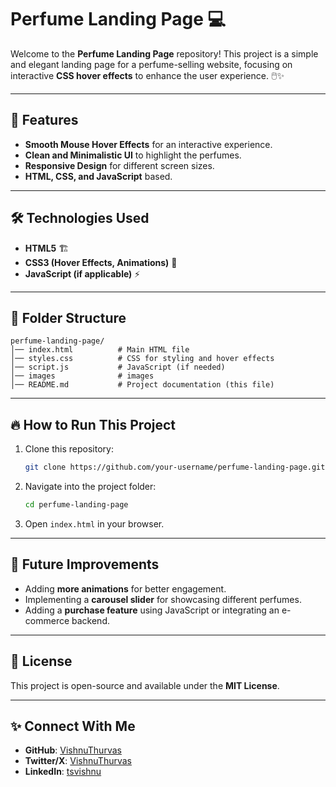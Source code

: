 # Perfume Landing Page 💻

Welcome to the **Perfume Landing Page** repository! This project is a simple and elegant landing page for a perfume-selling website, focusing on interactive **CSS hover effects** to enhance the user experience. 🖱️✨

---

## 🚀 Features
- **Smooth Mouse Hover Effects** for an interactive experience.
- **Clean and Minimalistic UI** to highlight the perfumes.
- **Responsive Design** for different screen sizes.
- **HTML, CSS, and JavaScript** based.

---

## 🛠️ Technologies Used
- **HTML5** 🏗️
- **CSS3 (Hover Effects, Animations)** 🎨
- **JavaScript (if applicable)** ⚡

---




## 📂 Folder Structure
```
perfume-landing-page/
│── index.html          # Main HTML file
│── styles.css          # CSS for styling and hover effects
│── script.js           # JavaScript (if needed)
│── images              # images
│── README.md           # Project documentation (this file)
```

---

## 🔥 How to Run This Project
1. Clone this repository:
   ```bash
   git clone https://github.com/your-username/perfume-landing-page.git
   ```
2. Navigate into the project folder:
   ```bash
   cd perfume-landing-page
   ```
3. Open `index.html` in your browser.

---

## 🎯 Future Improvements
- Adding **more animations** for better engagement.
- Implementing a **carousel slider** for showcasing different perfumes.
- Adding a **purchase feature** using JavaScript or integrating an e-commerce backend.

---



## 📜 License
This project is open-source and available under the **MIT License**.

---

## ✨ Connect With Me
- **GitHub**: [VishnuThurvas](https://github.com/VishnuThurvas)
- **Twitter/X**: [VishnuThurvas](https://twitter.com/VishnuThurvas)
- **LinkedIn**: [tsvishnu](https://linkedin.com/in/tsvishnu)



